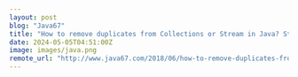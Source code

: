 ```yaml
---
layout: post
blog: "Java67"
title: "How to remove duplicates from Collections or Stream in Java? Stream distinct() Example "
date: 2024-05-05T04:51:00Z
image: images/java.png
remote_url: "http://www.java67.com/2018/06/how-to-remove-duplicates-from-stream-in-java8-distinct-example.html"
---
```

